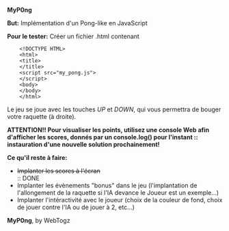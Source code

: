 <b>MyP0ng</b>

<b>But:</b> Implémentation d'un Pong-like en JavaScript

<b>Pour le tester:</b>
	Créer un fichier .html contenant
		
		<!DOCTYPE HTML>
		<html>
		<title>
		</title>
		<script src="my_pong.js">
		</script>
		<body>
		</body>
		</html>
		
Le jeu se joue avec les touches <i>UP</i> et <i>DOWN</i>, qui vous permettra de bouger votre raquette (à droite).
		
<b>ATTENTION!! Pour visualiser les points, utilisez une console Web afin d'afficher les scores, donnés par un console.log() pour l'instant :: instauration d'une nouvelle solution prochainement!</b>

<b>Ce qu'il reste à faire:</b><ul>
	<li><strike>Implanter les scores à l'écran</strike></li> :: DONE
	<li>Implanter les évènements "bonus" dans le jeu (l'implantation
	de l'allongement de la raquette si l'IA devance le Joueur est un exemple...)</li>
	<li>Implanter l'intéractivité avec le joueur (choix de la couleur de
      fond, choix de jouer contre l'IA ou de jouer à 2, etc...)</li></ul>

<b>MyP0ng</b>, by WebTogz
